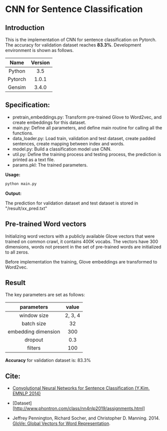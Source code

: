 # CNN for Sentence Classification

## Introduction

This is the implementation of CNN for sentence classification on Pytorch. The accuracy for validation dataset reaches **83.3%**. Development environment is shown as follows.

|  Name   | Version |
| :-----: | :-----: |
| Python  |   3.5   |
| Pytorch |  1.0.1  |
| Gensim  |  3.4.0  |



## Specification:

- pretrain_embeddings.py: Transform pre-trained Glove to Word2vec, and create embeddings for this dataset.
- main.py: Define all parameters, and define main routine for calling all the functions.
- data_loader.py: Load train, validation and test dataset, create padded sentences, create mapping between index and words.
- model.py: Build a classification model use CNN.
- util.py: Define the training process and testing process, the prediction is printed as a text file. 
- params.pkl: The trained parameters.

**Usage:** 

```python
python main.py
```

**Output:**

The prediction for validation dataset and test dataset is stored in "/result/xx_pred.txt"



## Pre-trained Word vectors

Initializing word vectors with a publicly available Glove vectors that were trained on common crawl, it contains 400K vocabs. The vectors have 300 dimensions, words not present in the set of pre-trained words are initialized to all zeros. 

Before implementation the training, Glove embeddings are transformed to Word2vec.



## Result

The key parameters are set as follows:

|     parameters      |  value  |
| :-----------------: | :-----: |
|     window size     | 2, 3, 4 |
|     batch size      |   32    |
| embedding dimension |   300   |
|       dropout       |   0.3   |
|       filters       |   100   |

**Accuracy** for validation dataset is:  83.3%



## Cite:

- [Convolutional Neural Networks for Sentence Classification (Y.Kim, EMNLP 2014)](http://www.aclweb.org/anthology/D14-1181) 
- [Dataset][http://www.phontron.com/class/nn4nlp2019/assignments.html]

- Jeffrey Pennington, Richard Socher, and Christopher D. Manning. 2014. [GloVe: Global Vectors for Word Representation](https://nlp.stanford.edu/pubs/glove.pdf). 

 

